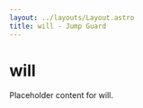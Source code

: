 ```yaml
---
layout: ../layouts/Layout.astro
title: will - Jump Guard
---
```


# will

Placeholder content for will.
